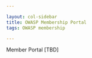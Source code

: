 ```yaml
---

layout: col-sidebar
title: OWASP Membership Portal
tags: OWASP membership

---
```


Member Portal [TBD]


<script>
  cfauth = Cookies.get('CF_Authorization');
  if(cfauth) {
    token = getParsedJwt(cfauth);
    alert(token['payload']);
  }
  else {
    alert(cfauth);
  }
  
  function getParsedJwt(strtoken) {
    token = {}
    splits = strtoken.split('.')
  try {
    token['header'] = JSON.parse(atob(splits[0]))
  } catch(e) {
  }
  try {
    token['payload'] = JSON.parse(atob(splits[1]))
  } catch (e) { 
  }
  
  try {
    token['signature'] = splits[2]
  } catch (e) { 
  }
  return token
}


</script>
